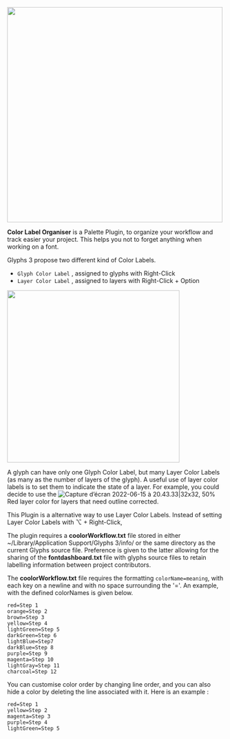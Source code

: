 
<img src="https://user-images.githubusercontent.com/76793951/174094620-7af15631-342b-4437-8724-eaeb038e1e56.png" width="500">


**Color Label Organiser** is a Palette Plugin, to organize your workflow and track easier your project. This helps you not to forget anything when working on a font.

Glyphs 3 propose two different kind of Color Labels.

* `Glyph Color Label` , assigned to glyphs with Right-Click
* `Layer Color Label` , assigned to layers with Right-Click + Option


<img src="https://user-images.githubusercontent.com/76793951/174094684-6269205d-c348-4986-bb26-16e7f7fee6e6.png" width="400">

A glyph can have only one Glyph Color Label, but many Layer Color Labels (as many as the number of layers of the glyph). A useful use of layer color labels is to set them to indicate the state of a layer. For example, you could decide to use the ![Capture d’écran 2022-06-15 à 20.43.33|32x32, 50%](upload://ePMsUmXa7nwz0qOEOCqHk5jrha4.jpeg) Red layer color for layers that need outline corrected.



This Plugin is a alternative way to use Layer Color Labels. Instead of setting Layer Color Labels with ⌥ + Right-Click,

The plugin requires a **coolorWorkflow.txt** file stored in either ~/Library/Application Support/Glyphs 3/info/ or the same directory as the current Glyphs source file. Preference is given to the latter allowing for the sharing of the **fontdashboard.txt** file with glyphs source files to retain labelling information between project contributors. 

The **coolorWorkflow.txt** file requires the formatting `colorName=meaning`, with each key on a newline and with no space surrounding the '='. An example, with the defined colorNames is given below. 

```
red=Step 1
orange=Step 2
brown=Step 3
yellow=Step 4
lightGreen=Step 5
darkGreen=Step 6
lightBlue=Step7
darkBlue=Step 8
purple=Step 9
magenta=Step 10
lightGray=Step 11
charcoal=Step 12
```

You can customise color order by changing line order, and you can also hide a color by deleting the line associated with it.
Here is an example :

```
red=Step 1
yellow=Step 2
magenta=Step 3
purple=Step 4
lightGreen=Step 5
```
